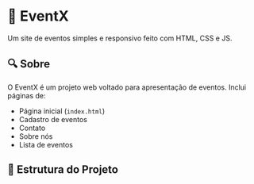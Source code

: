 # 🎉 EventX

Um site de eventos simples e responsivo feito com HTML, CSS e JS.

## 🔍 Sobre

O EventX é um projeto web voltado para apresentação de eventos. Inclui páginas de:

- Página inicial (`index.html`)
- Cadastro de eventos
- Contato
- Sobre nós
- Lista de eventos

## 📁 Estrutura do Projeto

